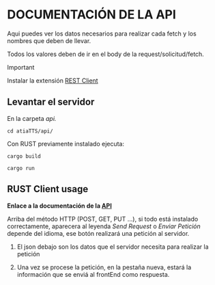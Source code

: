 # DOCUMENTACIÓN DE LA API

Aqui puedes ver los datos necesarios para realizar cada fetch y los nombres que deben de llevar.

Todos los valores deben de ir en el body de la request/solicitud/fetch.

> [!IMPORTANT]
> Instalar la extensión [REST Client](https://marketplace.visualstudio.com/items/?itemName=humao.rest-client)

## Levantar el servidor

En la carpeta _api._

`cd atiaTTS/api/`

Con RUST previamente instalado ejecuta:

`cargo build`

`cargo run`

## RUST Client usage

**Enlace a la documentación de la [API](api.http)**

Arriba del método HTTP (POST, GET, PUT ...), si todo está instalado correctamente, aparecera al leyenda _Send Request_ o _Enviar Petición_ depende del idioma, ese botón realizará una petición al servidor.

1. El json debajo son los datos que el servidor necesita para realizar la petición

2. Una vez se procese la petición, en la pestaña nueva, estará la información que se enviá al frontEnd como respuesta. 
